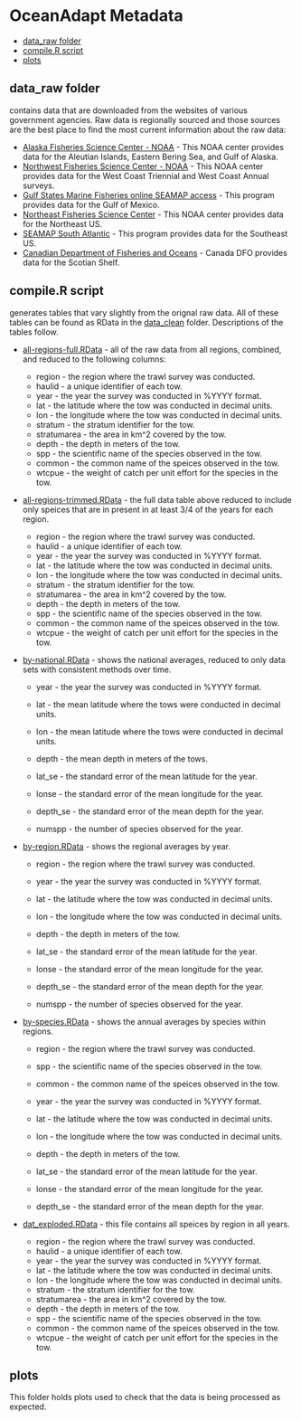 OceanAdapt Metadata
================

-   [data\_raw folder](#data_raw-folder)
-   [compile.R script](#compile.r-script)
-   [plots](#plots)

data\_raw folder
----------------

contains data that are downloaded from the websites of various government agencies. Raw data is regionally sourced and those sources are the best place to find the most current information about the raw data:
- [Alaska Fisheries Science Center - NOAA](https://www.afsc.noaa.gov/RACE/groundfish/survey_data/metadata_template.php?fname=RACEweb.xml) - This NOAA center provides data for the Aleutian Islands, Eastern Bering Sea, and Gulf of Alaska.
- [Northwest Fisheries Science Center - NOAA](https://www.nwfsc.noaa.gov/research/divisions/fram/index.cfm) - This NOAA center provides data for the West Coast Triennial and West Coast Annual surveys.
- [Gulf States Marine Fisheries online SEAMAP access](https://seamap.gsmfc.org/documents/SEAMAP_Data_Structures.pdf) - This program provides data for the Gulf of Mexico.
- [Northeast Fisheries Science Center](https://www.nefsc.noaa.gov/rcb/projects/ntap/) - This NOAA center provides data for the Northeast US.
- [SEAMAP South Atlantic](https://www2.dnr.sc.gov/seamap/Account/LogOn?ReturnUrl=%2fseamap%2fReports) - This program provides data for the Southeast US.
- [Canadian Department of Fisheries and Oceans](http://www.dfo-mpo.gc.ca/index-eng.htm) - Canada DFO provides data for the Scotian Shelf.

compile.R script
----------------

generates tables that vary slightly from the orignal raw data. All of these tables can be found as RData in the [data\_clean](https://github.com/mpinsky/OceanAdapt/tree/update_2019/data_clean) folder. Descriptions of the tables follow.
- [all-regions-full.RData](https://github.com/mpinsky/OceanAdapt/blob/update_2019/data_clean/all-regions-full.RData) - all of the raw data from all regions, combined, and reduced to the following columns:

    - region - the region where the trawl survey was conducted.
    - haulid - a unique identifier of each tow.
    - year - the year the survey was conducted in %YYYY format.
    - lat - the latitude where the tow was conducted in decimal units.
    - lon - the longitude where the tow was conducted in decimal units.
    - stratum - the stratum identifier for the tow.
    - stratumarea - the area in km^2 covered by the tow.
    - depth - the depth in meters of the tow.
    - spp - the scientific name of the species observed in the tow.
    - common - the common name of the speices observed in the tow.
    - wtcpue - the weight of catch per unit effort for the species in the tow.  

-   [all-regions-trimmed.RData](https://github.com/mpinsky/OceanAdapt/blob/update_2019/data_clean/all-regions-trimmed.RData) - the full data table above reduced to include only speices that are in present in at least 3/4 of the years for each region.

    -   region - the region where the trawl survey was conducted.
    -   haulid - a unique identifier of each tow.
    -   year - the year the survey was conducted in %YYYY format.
    -   lat - the latitude where the tow was conducted in decimal units.
    -   lon - the longitude where the tow was conducted in decimal units.
    -   stratum - the stratum identifier for the tow.
    -   stratumarea - the area in km^2 covered by the tow.
    -   depth - the depth in meters of the tow.
    -   spp - the scientific name of the species observed in the tow.
    -   common - the common name of the speices observed in the tow.
    -   wtcpue - the weight of catch per unit effort for the species in the tow.

-   [by-national.RData](https://github.com/mpinsky/OceanAdapt/blob/update_2019/data_clean/by_national.RData) - shows the national averages, reduced to only data sets with consistent methods over time.

    -   year - the year the survey was conducted in %YYYY format.
    -   lat - the mean latitude where the tows were conducted in decimal units.
    -   lon - the mean latitude where the tows were conducted in decimal units.
    -   depth - the mean depth in meters of the tows.
    -   lat\_se - the standard error of the mean latitude for the year.
    -   lonse - the standard error of the mean longitude for the year.

    -   depth\_se - the standard error of the mean depth for the year.
    -   numspp - the number of species observed for the year.

-   [by-region.RData](https://github.com/mpinsky/OceanAdapt/blob/update_2019/data_clean/by_region.RData) - shows the regional averages by year.

    -   region - the region where the trawl survey was conducted.
    -   year - the year the survey was conducted in %YYYY format.
    -   lat - the latitude where the tow was conducted in decimal units.
    -   lon - the longitude where the tow was conducted in decimal units.
    -   depth - the depth in meters of the tow.
    -   lat\_se - the standard error of the mean latitude for the year.
    -   lonse - the standard error of the mean longitude for the year.

    -   depth\_se - the standard error of the mean depth for the year.
    -   numspp - the number of species observed for the year.

-   [by-species.RData](https://github.com/mpinsky/OceanAdapt/blob/update_2019/data_clean/by_species.RData) - shows the annual averages by species within regions.

    -   region - the region where the trawl survey was conducted.
    -   spp - the scientific name of the species observed in the tow.
    -   common - the common name of the speices observed in the tow.
    -   year - the year the survey was conducted in %YYYY format.
    -   lat - the latitude where the tow was conducted in decimal units.
    -   lon - the longitude where the tow was conducted in decimal units.
    -   depth - the depth in meters of the tow.
    -   lat\_se - the standard error of the mean latitude for the year.
    -   lonse - the standard error of the mean longitude for the year.

    -   depth\_se - the standard error of the mean depth for the year.

-   [dat\_exploded.RData](https://github.com/mpinsky/OceanAdapt/blob/update_2019/data_clean/dat_exploded.Rdata) - this file contains all speices by region in all years.

    -   region - the region where the trawl survey was conducted.
    -   haulid - a unique identifier of each tow.
    -   year - the year the survey was conducted in %YYYY format.
    -   lat - the latitude where the tow was conducted in decimal units.
    -   lon - the longitude where the tow was conducted in decimal units.
    -   stratum - the stratum identifier for the tow.
    -   stratumarea - the area in km^2 covered by the tow.
    -   depth - the depth in meters of the tow.
    -   spp - the scientific name of the species observed in the tow.
    -   common - the common name of the speices observed in the tow.
    -   wtcpue - the weight of catch per unit effort for the species in the tow.

plots
-----

This folder holds plots used to check that the data is being processed as expected.
